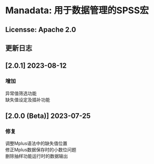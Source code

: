 # Manadata: 用于数据管理的SPSS宏  
## Licensse: Apache 2.0  


## 更新日志  

## [2.0.1] 2023-08-12  
### 增加  
异常值筛选功能  
缺失值设定及插补功能  

## [2.0.0 (Beta)] 2023-07-25  
### 修复  
调整Mplus语法中的缺失值位置  
修正Mplus数据保存时的小数位问题  
删除抽样功能运行时的数据输出  
